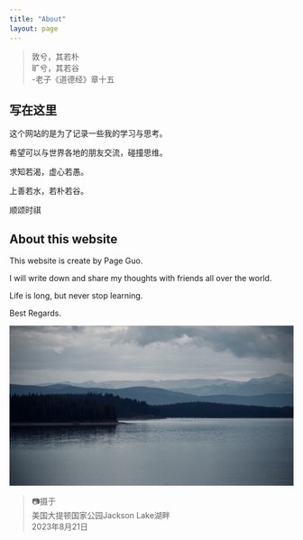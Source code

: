 ```yaml
---
title: "About"
layout: page
---
```


> 敦兮，其若朴  
> 旷兮，其若谷  
> -老子《道德经》章十五

## 写在这里

这个网站的是为了记录一些我的学习与思考。

希望可以与世界各地的朋友交流，碰撞思维。

求知若渴，虚心若愚。

上善若水，若朴若谷。

顺颂时祺

## About this website

This website is create by Page Guo.  

I will write down and share my thoughts with friends all over the world.

Life is long, but never stop learning.

Best Regards.

![Lake View](/assets/images/img_01_LakeView.jpeg)

> 📷摄于   
> 美国大提顿国家公园Jackson Lake湖畔   
> 2023年8月21日   